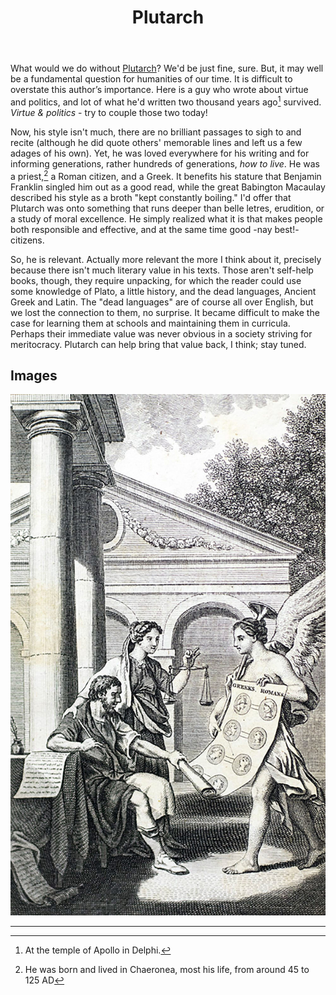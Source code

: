 ﻿---
title: Plutarch
---

What would we do without [Plutarch](<https://en.wikipedia.org/wiki/Plutarch>)? We'd be just fine, sure. But, it may well be a fundamental question for humanities of our time. It is difficult to overstate this author’s importance. Here is a guy who wrote about virtue and politics, and lot of what he'd written two thousand years ago[^1] survived. *Virtue & politics* - try to couple those two today!

Now, his style isn't much, there are no brilliant passages to sigh to and recite (although he did quote others' memorable lines and left us a few adages of his own). Yet, he was loved everywhere for his writing and for informing generations, rather hundreds of generations, *how to live*. He was a priest,[^2] a Roman citizen, and a Greek. It benefits his stature that Benjamin Franklin singled him out as a good read, while the great Babington Macaulay described his style as a broth "kept constantly boiling." I'd offer that Plutarch was onto something that runs deeper than belle letres, erudition, or a study of moral excellence. He simply realized what it is that makes people both responsible and effective, and at the same time good -nay best!- citizens.

So, he is relevant. Actually more relevant the more I think about it, precisely because there isn't much literary value in his texts. Those aren't self-help books, though, they require unpacking, for which the reader could use some knowledge of Plato, a little history, and the dead languages, Ancient Greek and Latin. The "dead languages" are of course all over English, but we lost the connection to them, no surprise. It became difficult to make the case for learning them at schools and maintaining them in curricula. Perhaps their immediate value was never obvious in a society striving for meritocracy. Plutarch can help bring that value back, I think; stay tuned.

Images
------

![](<../images/plutarch-s-lives-plutarch-first-edition-1770.jpg>)


----

[^1]: At the temple of Apollo in Delphi.
[^2]: He was born and lived in Chaeronea, most his life, from around 45 to 125 AD

